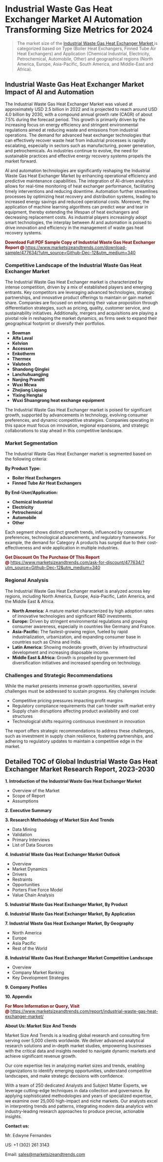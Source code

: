 <H1>Industrial Waste Gas Heat Exchanger Market AI Automation Transforming Size Metrics for 2024</H1><blockquote><p>The market size of the <a href="https://www.marketsizeandtrends.com/download-sample/477634/?utm_source=Github-Dec-12&amp;utm_medium=340" target="_blank">Industrial Waste Gas Heat Exchanger Market </a>is categorized based on Type (Boiler Heat Exchangers, Finned Tube Air Heat Exchangers) and Application (Chemical Industrial, Electricity, Petrochemical, Automobile, Other) and geographical regions (North America, Europe, Asia-Pacific, South America, and Middle-East and Africa).</p></blockquote><p><h2>Industrial Waste Gas Heat Exchanger Market Impact of AI and Automation</h2><p>The Industrial Waste Gas Heat Exchanger Market was valued at approximately USD 2.5 billion in 2022 and is projected to reach around USD 4.0 billion by 2030, with a compound annual growth rate (CAGR) of about 7.5% during the forecast period. This growth is primarily driven by the increasing focus on energy efficiency and stringent environmental regulations aimed at reducing waste and emissions from industrial operations. The demand for advanced heat exchanger technologies that can effectively recover waste heat from industrial processes is rapidly escalating, especially in sectors such as manufacturing, power generation, and petrochemicals. As industries continue to evolve, the need for sustainable practices and effective energy recovery systems propels the market forward.</p><p>AI and automation technologies are significantly reshaping the Industrial Waste Gas Heat Exchanger Market by enhancing operational efficiency and predictive maintenance capabilities. The integration of AI-driven analytics allows for real-time monitoring of heat exchanger performance, facilitating timely interventions and reducing downtime. Automation further streamlines processes by optimizing heat recovery and distribution systems, leading to increased energy savings and reduced operational costs. Moreover, the application of machine learning algorithms can predict wear and tear in equipment, thereby extending the lifespan of heat exchangers and decreasing replacement costs. As industrial players increasingly adopt smart technologies, the interplay between AI and automation is poised to drive innovation and efficiency in the management of waste gas heat recovery systems.</p></p><p><strong><span style="color: #800000;">Download Full PDF Sample Copy of Industrial Waste Gas Heat Exchanger Report @</span>&nbsp;</strong><a href="https://www.marketsizeandtrends.com/download-sample/477634/?utm_source=Github-Dec-12&amp;utm_medium=340">https://www.marketsizeandtrends.com/download-sample/477634/?utm_source=Github-Dec-12&amp;utm_medium=340</a></p><h3>Competitive Landscape of the Industrial Waste Gas Heat Exchanger Market</h3><p>The Industrial Waste Gas Heat Exchanger market is characterized by intense competition, driven by a mix of established players and emerging entrants. Key competitors are leveraging advanced technologies, strategic partnerships, and innovative product offerings to maintain or gain market share. Companies are focused on enhancing their value proposition through differentiation strategies, such as pricing, quality, customer service, and sustainability initiatives. Additionally, mergers and acquisitions are playing a pivotal role in reshaping the market dynamics, as firms seek to expand their geographical footprint or diversify their portfolios.</p><p><strong><p><ul><li>Bowman </li><li> Alfa Laval </li><li> Kelvion </li><li> Accessen </li><li> Enkotherm </li><li> Thermex </li><li> Valutech </li><li> Shandong Qinglei </li><li> Lanchuhuangjing </li><li> Nanjing Prandtl </li><li> Wuxi Mcwa </li><li> Zhejiang Liqiang </li><li> Yixing Hengtai </li><li> Wuxi Shuangrong heat exchange equipment</p></li></ul></p></strong></p><p>The Industrial Waste Gas Heat Exchanger market is poised for significant growth, supported by advancements in technology, evolving consumer preferences, and dynamic competitive strategies. Companies operating in this space must focus on innovation, regional expansions, and strategic collaborations to stay ahead in this competitive landscape.</p><h3>Market Segmentation</h3><p>The Industrial Waste Gas Heat Exchanger market is segmented based on the following criteria:</p><p><strong>By Product Type:</strong></p><p><strong><p><ul><li>Boiler Heat Exchangers </li><li> Finned Tube Air Heat Exchangers</p></li></ul></p></strong></p><p><strong>By End-User/Application:</strong></p><p><strong><p><ul><li>Chemical Industrial </li><li> Electricity </li><li> Petrochemical </li><li> Automobile </li><li> Other</p></li></ul></p></strong></p><p>Each segment shows distinct growth trends, influenced by consumer preferences, technological advancements, and regulatory frameworks. For example, the demand for Category A products has surged due to their cost-effectiveness and wide application in multiple industries.</p><p><strong><span style="color: #800000;">Get Discount On The Purchase Of This Report @&nbsp;</span></strong><a href="https://www.marketsizeandtrends.com/ask-for-discount/477634/?utm_source=Github-Dec-12&amp;utm_medium=340">https://www.marketsizeandtrends.com/ask-for-discount/477634/?utm_source=Github-Dec-12&amp;utm_medium=340</a></p><h3>Regional Analysis</h3><p>The Industrial Waste Gas Heat Exchanger market is analyzed across key regions, including North America, Europe, Asia-Pacific, Latin America, and the Middle East &amp; Africa.</p><ul><li><strong>North America:</strong> A mature market characterized by high adoption rates of innovative technologies and significant R&amp;D investments.</li><li><strong>Europe:</strong> Driven by stringent environmental regulations and growing consumer awareness, especially in countries like Germany and France.</li><li><strong>Asia-Pacific:</strong> The fastest-growing region, fueled by rapid industrialization, urbanization, and expanding consumer base in countries such as China and India.</li><li><strong>Latin America:</strong> Showing moderate growth, driven by infrastructural development and increasing disposable income.</li><li><strong>Middle East &amp; Africa:</strong> Growth is propelled by government-led diversification initiatives and increased spending on technology.</li></ul><h3>Challenges and Strategic Recommendations</h3><p>While the market presents immense growth opportunities, several challenges must be addressed to sustain progress. Key challenges include:</p><ul><li>Competitive pricing pressures impacting profit margins</li><li>Regulatory compliance requirements that can hinder swift market entry</li><li>Supply chain disruptions affecting product availability and cost structures</li><li>Technological shifts requiring continuous investment in innovation</li></ul><p>The report offers strategic recommendations to address these challenges, such as investment in supply chain resilience, fostering partnerships, and adhering to regulatory updates to maintain a competitive edge in the market.</p><h2>Detailed TOC of Global Industrial Waste Gas Heat Exchanger Market Research Report, 2023-2030</h2><p><strong>1. Introduction of the Industrial Waste Gas Heat Exchanger Market</strong></p><ul><li>Overview of the Market</li><li>Scope of Report</li><li>Assumptions&nbsp;</li></ul><p><strong>2. Executive Summary</strong></p><p><strong>3. Research Methodology of <strong>Market Size And Trends</strong></strong></p><ul><li>Data Mining</li><li>Validation</li><li>Primary Interviews</li><li>List of Data Sources&nbsp;</li></ul><p><strong>4. Industrial Waste Gas Heat Exchanger Market Outlook</strong></p><ul><li>Overview</li><li>Market Dynamics</li><li>Drivers</li><li>Restraints</li><li>Opportunities</li><li>Porters Five Force Model</li><li>Value Chain Analysis&nbsp;</li></ul><p><strong>5. Industrial Waste Gas Heat Exchanger Market, By Product</strong></p><p><strong>6. Industrial Waste Gas Heat Exchanger Market, By Application</strong></p><p><strong>7. Industrial Waste Gas Heat Exchanger Market, By Geography</strong></p><ul><li>North America</li><li>Europe</li><li>Asia Pacific</li><li>Rest of the World&nbsp;</li></ul><p><strong>8. Industrial Waste Gas Heat Exchanger Market Competitive Landscape</strong></p><ul><li>Overview</li><li>Company Market Ranking</li><li>Key Development Strategies&nbsp;</li></ul><p><strong>9. Company Profiles</strong></p><p><strong>10. Appendix</strong></p><p><strong><span style="color: #800000;">For More Information or Query, Visit @&nbsp;</span></strong><a href="https://www.marketsizeandtrends.com/report/industrial-waste-gas-heat-exchanger-market/">https://www.marketsizeandtrends.com/report/industrial-waste-gas-heat-exchanger-market/</a></p><p></p><p><strong>About Us:&nbsp;Market Size And Trends</strong></p><p>Market Size And Trends&nbsp;is a leading global research and consulting firm serving over 5,000 clients worldwide. We deliver advanced analytical research solutions and in-depth market studies, empowering businesses with the critical data and insights needed to navigate dynamic markets and achieve significant revenue growth.</p><p>Our core expertise lies in analyzing market sizes and trends, enabling organizations to identify emerging opportunities, understand competitive landscapes, and make strategic decisions with confidence.</p><p>With a team of 250 dedicated Analysts and Subject Matter Experts, we leverage cutting-edge techniques in data collection and governance. By applying sophisticated methodologies and years of specialized expertise, we examine over 25,000 high-impact and niche markets. Our analysts excel in interpreting trends and patterns, integrating modern data analytics with industry-leading research approaches to produce precise, actionable insights.</p><p><strong>Contact us:</strong></p><p>Mr. Edwyne Fernandes</p><p>US: +1 (302) 261 3143</p><p>Email: <a href="mailto:sales@marketsizeandtrends.com">sales@marketsizeandtrends.com</a>&nbsp;</p>
